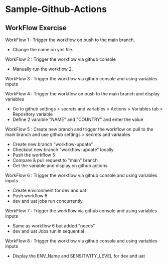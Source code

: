 # Sample-Github-Actions

## WorkFlow Exercise
WorkFlow 1 : Trigger the workflow on push to the main branch.
- Change the name on yml file.

WorkFlow 2 : Trigger the workflow via github console
- Manually run the workflow 2.

WorkFlow 3 : Trigger the workflow via github console and using variables inputs

WorkFlow 4 : Trigger the workflow on push to the main branch and display variables
- Go to github settings > secrets and variables > Actions > Variables tab > Repository variable
- Define 2 varaible "NAME" and "COUNTRY" and enter the value

WorkFlow 5 : Create new branch and trigger the workflow on pull to the main branch and use github settings > secrets and variables
- Create new branch "workflow-update"
- Checkout new branch "workflow-update" locally
- Push the workflow 5
- Compare & pull request to "main" branch
- Get the variable and display on github actions.

WorkFlow 6 : Trigger the workflow via github console and using variables inputs
- Create environment for dev and uat
- Push workflow 6
- dev and uat jobs run concurrently.

WorkFlow 7 : Trigger the workflow via github console and using variables inputs
- Same as workflow 6 but added "needs"
- dev and uat Jobs run in sequential

WorkFlow 8 : Trigger the workflow via github console and using variables inputs
- Display the ENV_Name and SENSITIVITY_LEVEL for dev and uat
